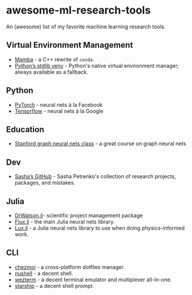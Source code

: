 # awesome-ml-research-tools
An (awesome) list of my favorite machine learning research tools.

## Virtual Environment Management

- [Mamba](https://github.com/mamba-org/mamba) - a C++ rewrite of `conda`.
- [Python’s stdlib venv](https://docs.python.org/3/library/venv.html) - Python's native virtual environment manager; always available as a fallback.

## Python 

- [PyTorch](https://docs.pytorch.org/docs/stable/index.html) - neural nets à la Facebook
- [Tensorflow](https://www.tensorflow.org/api_docs/python/tf/all_symbols) - neural nets à la Google

## Education

- [Stanford graph neural nets class](https://web.stanford.edu/class/cs224w/index.html#content) - a great course on graph neural nets

## Dev 

- [Sasha’s GitHub](https://github.com/AP6YC) - Sasha Petrenko's collection of research projects, packages, and mistakes.

## Julia

- [DrWatson.jl](https://juliadynamics.github.io/DrWatson.jl/stable/)- scientific project management package
- [Flux.jl](https://fluxml.ai/Flux.jl/stable/) - the main Julia neural nets library.
- [Lux.jl](https://lux.csail.mit.edu/dev/) - a Julia neural nets library to use when doing physics-informed work.

## CLI

- [chezmoi](https://www.chezmoi.io) - a cross-platform dotfiles manager.
- [nushell](https://www.nushell.sh) - a decent shell.
- [wezterm](https://wezterm.org) - a decent terminal emulator and multiplexer all-in-one.
- [starship](https://starship.rs) - a decent shell prompt.
